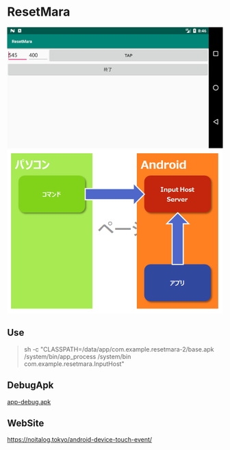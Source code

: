 # ResetMara
![](Screenshot_1569746802.png)
![](kaisetu.png?raw=true)
## Use
> sh -c "CLASSPATH=/data/app/com.example.resetmara-2/base.apk /system/bin/app_process /system/bin com.example.resetmara.InputHost"
## DebugApk
[app-debug.apk](https://github.com/noitaro/ResetMara/raw/master/build/outputs/apk/debug/app-debug.apk)
## WebSite
https://noitalog.tokyo/android-device-touch-event/

